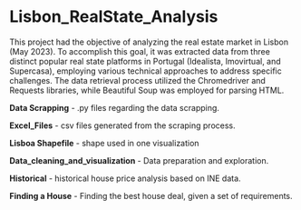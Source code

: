 # Lisbon_RealState_Analysis

This project had the objective of analyzing the real estate market in Lisbon (May 2023). 
To accomplish this goal, it was extracted data from three distinct popular real state platforms in Portugal (Idealista, Imovirtual, and Supercasa), employing various technical approaches to address specific challenges. 
The data retrieval process utilized the Chromedriver and Requests libraries, while Beautiful Soup was employed for parsing HTML.
 
**Data Scrapping** - .py files regarding the data scrapping.

**Excel_Files** - csv files generated from the scraping process.

**Lisboa Shapefile** - shape used in one visualization 

**Data_cleaning_and_visualization** - Data preparation and exploration.

**Historical** - historical house price analysis based on INE data.

**Finding a House** - Finding the best house deal, given a set of requirements.



